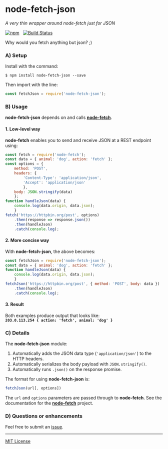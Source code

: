 # node-fetch-json
_A very thin wrapper around node-fetch just for JSON_

[![npm](https://img.shields.io/npm/v/node-fetch-json.svg)](https://github.com/pinntech/node-fetch-json)
&nbsp;
[![Build Status](https://travis-ci.org/pinntech/node-fetch-json.svg)](https://travis-ci.org/pinntech/node-fetch-json)

Why would you fetch anything but json? ;)

### A) Setup
Install with the command:
```shell
$ npm install node-fetch-json --save
```
Then import with the line:
```javascript
const fetchJson = require('node-fetch-json');
```

### B) Usage
**node-fetch-json** depends on and calls **[node-fetch](https://www.npmjs.com/package/node-fetch)**.

#### 1. Low-level way
**node-fetch** enables you to send and receive JSON at a REST endpoint using:
```javascript
const fetch = require('node-fetch');
const data = { animal: 'dog', action: 'fetch' };
const options = {
    method: 'POST',
    headers: {
        'Content-Type': 'application/json',
        'Accept': 'application/json'
        },
    body: JSON.stringify(data)
    };
function handleJson(data) {
    console.log(data.origin, data.json);
    }
fetch('https://httpbin.org/post', options)
    .then(response => response.json())
    .then(handleJson)
    .catch(console.log);
```

#### 2. More concise way
With **node-fetch-json**, the above becomes:
```javascript
const fetchJson = require('node-fetch-json');
const data = { animal: 'dog', action: 'fetch' };
function handleJson(data) {
    console.log(data.origin, data.json);
    }
fetchJson('https://httpbin.org/post', { method: 'POST', body: data })
    .then(handleJson)
    .catch(console.log);
```

#### 3. Result
Both examples produce output that looks like:<br>
**`203.0.113.254 { action: 'fetch', animal: 'dog' }`**

### C) Details
The **node-fetch-json** module:
1. Automatically adds the JSON data type (`'application/json'`) to the HTTP headers.
1. Automatically serializes the body payload with `JSON.stringify()`.
1. Automatically runs `.json()` on the response promise.

The format for using **node-fetch-json** is:
```javascript
fetchJson(url[, options])
```
The `url` and `options` parameters are passed through to **node-fetch**.
See the documentation for the **[node-fetch](https://www.npmjs.com/package/node-fetch)** project.

### D) Questions or enhancements
Feel free to submit an [issue](https://github.com/pinntech/node-fetch-json/issues).

---
[MIT License](LICENSE.txt)
